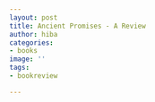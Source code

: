 ```yaml
---
layout: post
title: Ancient Promises - A Review
author: hiba
categories:
- books
image: ''
tags:
- bookreview

---
```

